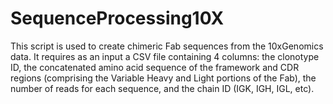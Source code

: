 # SequenceProcessing10X
This script is used to create chimeric Fab sequences from the 10xGenomics data. It requires as an input a CSV file containing 4 columns: the clonotype ID, the concatenated amino acid sequence of the framework and CDR regions (comprising the Variable Heavy and Light portions of the Fab), the number of reads for each sequence, and the chain ID (IGK, IGH, IGL, etc). 
